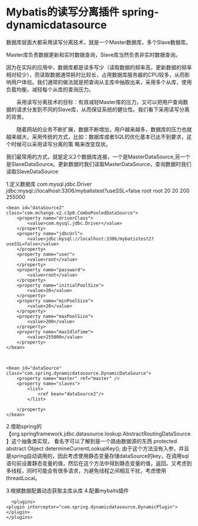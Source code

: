 # Mybatis的读写分离插件   spring-dynamicdatasource

  数据库层面大都采用读写分离技术，就是一个Master数据库，多个Slave数据库。
  
  Master库负责数据更新和实时数据查询，Slave库当然负责非实时数据查询。
  
因为在实际的应用中，数据库都是读多写少（读取数据的频率高，更新数据的频率相对较少），而读取数据通常耗时比较长，占用数据库服务器的CPU较多，从而影响用户体验。我们通常的做法就是把查询从主库中抽取出来，采用多个从库，使用负载均衡，减轻每个从库的查询压力。

　　采用读写分离技术的目标：有效减轻Master库的压力，又可以把用户查询数据的请求分发到不同的Slave库，从而保证系统的健壮性。我们看下采用读写分离的背景。

　　随着网站的业务不断扩展，数据不断增加，用户越来越多，数据库的压力也就越来越大，采用传统的方式，比如：数据库或者SQL的优化基本已达不到要求，这个时候可以采用读写分离的策 略来改变现状。


我们最常用的方式，就是定义2个数据库连接，一个是MasterDataSource,另一个是SlaveDataSource。更新数据时我们读取MasterDataSource，查询数据时我们读取SlaveDataSource

1.定义数据库
	<!-- C3P0连接池配置 -->
	<bean id="master" class="com.mchange.v2.c3p0.ComboPooledDataSource">
		<property name="driverClass">
			<value>com.mysql.jdbc.Driver</value>
		</property>
		<property name="jdbcUrl">
			<value>jdbc:mysql://localhost:3306/mybatistest?useSSL=false</value>
		</property>
		<property name="user">
			<value>root</value>
		</property>
		<property name="password">
			<value>root</value>
		</property>
		<property name="initialPoolSize">
			<value>20</value>
		</property>
		<property name="minPoolSize">
			<value>20</value>
		</property>
		<property name="maxPoolSize">
			<value>200</value>
		</property>
		<property name="maxIdleTime">
			<value>255000</value>
		</property>
	</bean>
	
	<bean id="dataSource2" class="com.mchange.v2.c3p0.ComboPooledDataSource">
		<property name="driverClass">
			<value>com.mysql.jdbc.Driver</value>
		</property>
		<property name="jdbcUrl">
			<value>jdbc:mysql://localhost:3306/mybatistest2?useSSL=false</value>
		</property>
		<property name="user">
			<value>root</value>
		</property>
		<property name="password">
			<value>root</value>
		</property>
		<property name="initialPoolSize">
			<value>20</value>
		</property>
		<property name="minPoolSize">
			<value>20</value>
		</property>
		<property name="maxPoolSize">
			<value>200</value>
		</property>
		<property name="maxIdleTime">
			<value>255000</value>
		</property>
	</bean>
	

	
	<bean id="dataSource" class="com.spring.dynamicdatasource.DynamicDataSource">
 		<property name="master" ref="master" />		
		<property name="slaves">
			<list>
				<ref bean="dataSource2"/>
			</list>		
				
		</property>
	</bean>
  
  
  
  
  2.借助spring的【org.springframework.jdbc.datasource.lookup.AbstractRoutingDataSource】这个抽象类实现，
  看名字可以了解到是一个路由数据源的东西
  protected abstract Object determineCurrentLookupKey(); 
  由于这个方法没有入参，并且是spring自动调用的，因此考虑使用静态变量存储dataSource的key，在调用sql语句前设置静态变量的值，然后在这个方法中得到静态变量的值，返回。又考虑到多线程，同时可能会有很多请求，为避免线程之间相互干扰，考虑使用threadLocal。
  
  3.根据数据配置动态获取主库从库
  	<!-- 定义单个jdbc数据源的事务管理器 -->
	<bean id="transactionManager"
		class="com.spring.dynamicdatasource.DynamicDataSourceTransactionManager">
		<property name="dataSource" ref="dataSource" />
	</bean>
  4.配置mybaits插件
  
      <plugins>
    <plugin interceptor="com.spring.dynamicdatasource.DynamicPlugin"></plugin>
    </plugins>
  
  
  
  
  
  
  
  
  
  
  
  
  
  
  
  
  
  
